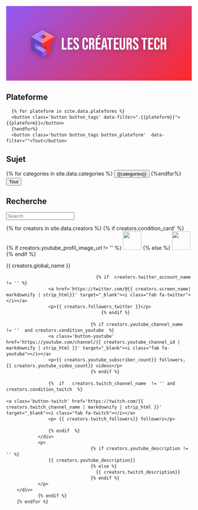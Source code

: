---
---

<link rel="stylesheet" href="/assets/css/styles.css">
<script src="https://kit.fontawesome.com/72c07d4b2a.js" crossorigin="anonymous"></script>

<img src="banner.png">
<div class='filters'>
	<h2> Plateforme </h2>
  <div class="button-group filter-button-group" data-filter-group='plateform'>

      {% for plateform in site.data.plateforms %}
      <button class='button button_tags' data-filter=".{{plateform}}">{{plateform}}</button>
      {%endfor%}
      <button class='button button_tags button_plateform'  data-filter="">Tout</button>
  </div>

  <h2> Sujet </h2>
  <div class="button-group filter-button-group"  data-filter-group='categories'>
      {% for categories in site.data.categories %}
      <button class='button button_tags' data-filter=".{{categories}}">{{categories}}</button>
      {%endfor%}
      <button class='button button_tags button_categories'  data-filter="*">Tout</button>
  </div>
</div>

<h2> Recherche </h2>
<p><input type="text" class="quicksearch" placeholder="Search" /></p>


<div class="grid ">
        {% for creators in site.data.creators %}
				{% if creators.condition_card' %}
            <div class="card {{creators.categories}}  {{creators.plateforms}}">
                <div class='title'>
                    <div class="image-cropper">
											{% if creators.youtube_profil_image_url != '' %}
                        <img src='{{creators.youtube_profil_image_url}}' width="50" height="50" class="rounded" />
											{% else %}
											                        <img src='{{creators.twitch_profil_image_url}}' width="50" height="50" class="rounded" />
											{% endif %}
                    </div>
                    <p class='global_name {{ creators.global_name }} '>  {{ creators.global_name }} </p>

									  {% if  creators.twitter_account_name   != '' %}
                    <a href='https://twitter.com/@{{ creators.screen_name| markdownify | strip_html}}' target="_blank"><i class="fab fa-twitter"></i></a>
                    <p>{{ creators.followers_twitter }}</p>
										{% endif %}

									{% if creators.youtube_channel_name  != ''  and	creators.condition_youtube	%}
                    <a class='button-youtube' href='https://youtube.com/channel/{{ creators.youtube_channel_id | markdownify | strip_html }}' target="_blank"><i class="fab fa-youtube"></i></a>
                    <p>{{ creators.youtube_subscriber_count}} followers, {{ creators.youtube_video_count}} videos</p>
									{% endif %}
									
                    {%  if   creators.twitch_channel_name  != '' and creators.condition_twitch  %}
																			                    <a class='button-twitch' href='https://twitch.com/{{ creators.twitch_channel_name | markdownify | strip_html }}' target="_blank"><i class="fab fa-twitch"></i></a>
                    <p> {{ creators.twitch_followers}} followers</p>

                    {% endif  %}
                </div>
                <p>
									{% if creators.youtube_description != '' %}
                    {{ creators.youtube_description}}
									{% else %}
									  {{ creators.twitch_description}}
									{% endif %}
                </p>
        </div>
				{% endif %}
        {% endfor %}
</div>

<script src="https://code.jquery.com/jquery-3.1.0.min.js" integrity="sha256-cCueBR6CsyA4/9szpPfrX3s49M9vUU5BgtiJj06wt/s=" crossorigin="anonymous"></script>
<script src="https://unpkg.com/isotope-layout@3.0/dist/isotope.pkgd.js"></script>
<script src="/assets/js/filterAndSearch.js"></script>
